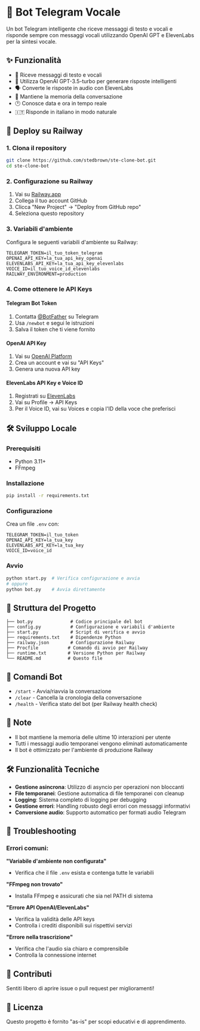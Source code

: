 # 🤖 Bot Telegram Vocale

Un bot Telegram intelligente che riceve messaggi di testo e vocali e risponde sempre con messaggi vocali utilizzando OpenAI GPT e ElevenLabs per la sintesi vocale.

## ✨ Funzionalità

- 📝 Riceve messaggi di testo e vocali
- 🧠 Utilizza OpenAI GPT-3.5-turbo per generare risposte intelligenti
- 🗣️ Converte le risposte in audio con ElevenLabs
- 💭 Mantiene la memoria della conversazione
- 🕐 Conosce data e ora in tempo reale
- 🇮🇹 Risponde in italiano in modo naturale

## 🚀 Deploy su Railway

### 1. Clona il repository
```bash
git clone https://github.com/stedbrown/ste-clone-bot.git
cd ste-clone-bot
```

### 2. Configurazione su Railway

1. Vai su [Railway.app](https://railway.app)
2. Collega il tuo account GitHub
3. Clicca "New Project" → "Deploy from GitHub repo"
4. Seleziona questo repository

### 3. Variabili d'ambiente

Configura le seguenti variabili d'ambiente su Railway:

```
TELEGRAM_TOKEN=il_tuo_token_telegram
OPENAI_API_KEY=la_tua_api_key_openai
ELEVENLABS_API_KEY=la_tua_api_key_elevenlabs
VOICE_ID=il_tuo_voice_id_elevenlabs
RAILWAY_ENVIRONMENT=production
```

### 4. Come ottenere le API Keys

#### Telegram Bot Token
1. Contatta [@BotFather](https://t.me/botfather) su Telegram
2. Usa `/newbot` e segui le istruzioni
3. Salva il token che ti viene fornito

#### OpenAI API Key
1. Vai su [OpenAI Platform](https://platform.openai.com)
2. Crea un account e vai su "API Keys"
3. Genera una nuova API key

#### ElevenLabs API Key e Voice ID
1. Registrati su [ElevenLabs](https://elevenlabs.io)
2. Vai su Profile → API Keys
3. Per il Voice ID, vai su Voices e copia l'ID della voce che preferisci

## 🛠️ Sviluppo Locale

### Prerequisiti
- Python 3.11+
- FFmpeg

### Installazione
```bash
pip install -r requirements.txt
```

### Configurazione
Crea un file `.env` con:
```
TELEGRAM_TOKEN=il_tuo_token
OPENAI_API_KEY=la_tua_key
ELEVENLABS_API_KEY=la_tua_key
VOICE_ID=voice_id
```

### Avvio
```bash
python start.py  # Verifica configurazione e avvia
# oppure
python bot.py    # Avvia direttamente
```

## 📁 Struttura del Progetto

```
├── bot.py              # Codice principale del bot
├── config.py           # Configurazione e variabili d'ambiente
├── start.py            # Script di verifica e avvio
├── requirements.txt    # Dipendenze Python
├── railway.json        # Configurazione Railway
├── Procfile           # Comando di avvio per Railway
├── runtime.txt        # Versione Python per Railway
└── README.md          # Questo file
```

## 🔧 Comandi Bot

- `/start` - Avvia/riavvia la conversazione
- `/clear` - Cancella la cronologia della conversazione
- `/health` - Verifica stato del bot (per Railway health check)

## 📝 Note

- Il bot mantiene la memoria delle ultime 10 interazioni per utente
- Tutti i messaggi audio temporanei vengono eliminati automaticamente
- Il bot è ottimizzato per l'ambiente di produzione Railway

## 🛠️ Funzionalità Tecniche

- **Gestione asincrona**: Utilizzo di asyncio per operazioni non bloccanti
- **File temporanei**: Gestione automatica di file temporanei con cleanup
- **Logging**: Sistema completo di logging per debugging
- **Gestione errori**: Handling robusto degli errori con messaggi informativi
- **Conversione audio**: Supporto automatico per formati audio Telegram

## 🚨 Troubleshooting

### Errori comuni:

**"Variabile d'ambiente non configurata"**
- Verifica che il file `.env` esista e contenga tutte le variabili

**"FFmpeg non trovato"**
- Installa FFmpeg e assicurati che sia nel PATH di sistema

**"Errore API OpenAI/ElevenLabs"**
- Verifica la validità delle API keys
- Controlla i crediti disponibili sui rispettivi servizi

**"Errore nella trascrizione"**
- Verifica che l'audio sia chiaro e comprensibile
- Controlla la connessione internet

## 🤝 Contributi

Sentiti libero di aprire issue o pull request per miglioramenti!

## 📄 Licenza

Questo progetto è fornito "as-is" per scopi educativi e di apprendimento. 